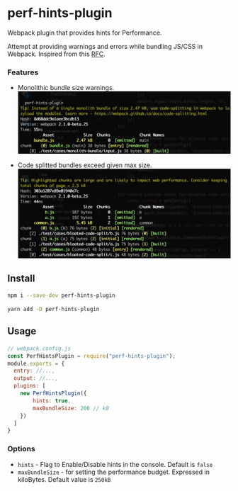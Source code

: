 # perf-hints-plugin

Webpack plugin that provides hints for Performance.

Attempt at providing warnings and errors while bundling JS/CSS in Webpack. Inspired from this [RFC](https://github.com/webpack/webpack/issues/3216).

### Features

+ Monolithic bundle size warnings.
![monolith](https://github.com/vigneshshanmugam/perf-hints-plugin/blob/master/images/monolith.png)

+ Code splitted bundles exceed given max size.
![code-split](https://github.com/vigneshshanmugam/perf-hints-plugin/blob/master/images/code-split.png)

## Install

```sh
npm i --save-dev perf-hints-plugin
```

```sh
yarn add -D perf-hints-plugin
```

## Usage

```js
// webpack.config.js
const PerfHintsPlugin = require("perf-hints-plugin");
module.exports = {
  entry: //...,
  output: //...,
  plugins: [
    new PerfHintsPlugin({
        hints: true,
        maxBundleSize: 200 // kB
    })
  ]
}
```

### Options

+ `hints` - Flag to Enable/Disable hints in the console. Default is `false`
+ `maxBundleSize` - for setting the performance budget. Expressed in kiloBytes. Default value is `250kB`
